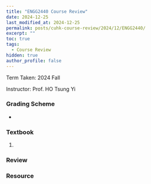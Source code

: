 ```yaml
---
title: "ENGG2440 Course Review"
date: 2024-12-25
last_modified_at: 2024-12-25
permalink: posts/cuhk-course-review/2024/12/ENGG2440/
excerpt: ""
toc: true
tags:
  - Course Review
hidden: true
author_profile: false
---
```


Term Taken: 2024 Fall

Instructor: Prof. HO Tsung Yi

### Grading Scheme
* 

### Textbook
1. 

### Review


### Resource
